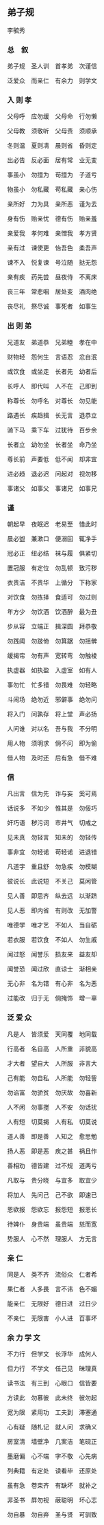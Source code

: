 弟子规
------
李毓秀

### 总　叙

弟子规　圣人训　首孝弟　次谨信

泛爱众　而亲仁　有余力　则学文

### 入 则 孝
父母呼　应勿缓　父母命　行勿懒

父母教　须敬听　父母责　须顺承

冬则温　夏则凊　晨则省　昏则定

出必告　反必面　居有常　业无变

事虽小　勿擅为　苟擅为　子道亏

物虽小　勿私藏　苟私藏　亲心伤

亲所好　力为具　亲所恶　谨为去

身有伤　贻亲忧　德有伤　贻亲羞

亲爱我　孝何难　亲憎我　孝方贤

亲有过　谏使更　怡吾色　柔吾声

谏不入　悦复谏　号泣随　挞无怨

亲有疾　药先尝　昼夜侍　不离床

丧三年　常悲咽　居处变　酒肉绝

丧尽礼　祭尽诚　事死者　如事生

### 出 则 弟

兄道友　弟道恭　兄弟睦　孝在中

财物轻　怨何生　言语忍　忿自泯

或饮食　或坐走　长者先　幼者后

长呼人　即代叫　人不在　己即到

称尊长　勿呼名　对尊长　勿见能

路遇长　疾趋揖　长无言　退恭立

骑下马　乘下车　过犹待　百步余

长者立　幼勿坐　长者坐　命乃坐

尊长前　声要低　低不闻　却非宜

进必趋　退必迟　问起对　视勿移

事诸父　如事父　事诸兄　如事兄

### 谨

朝起早　夜眠迟　老易至　惜此时

晨必盥　兼漱口　便溺回　辄净手

冠必正　纽必结　袜与履　俱紧切

置冠服　有定位　勿乱顿　致污秽

衣贵洁　不贵华　上循分　下称家

对饮食　勿拣择　食适可　勿过则

年方少　勿饮酒　饮酒醉　最为丑

步从容　立端正　揖深圆　拜恭敬

勿践阈　勿跛倚　勿箕踞　勿摇髀

缓揭帘　勿有声　宽转弯　勿触棱

执虚器　如执盈　入虚室　如有人

事勿忙　忙多错　勿畏难　勿轻略

斗闹场　绝勿近　邪僻事　绝勿问

将入门　问孰存　将上堂　声必扬

人问谁　对以名　吾与我　不分明

用人物　须明求　倘不问　即为偷

借人物　及时还　后有急　借不难

### 信

凡出言　信为先　诈与妄　奚可焉

话说多　不如少　惟其是　勿佞巧

奸巧语　秽污词　市井气　切戒之

见未真　勿轻言　知未的　勿轻传

事非宜　勿轻诺　苟轻诺　进退错

凡道字　重且舒　勿急疾　勿模糊

彼说长　此说短　不关己　莫闲管

见人善　即思齐　纵去远　以渐跻

见人恶　即内省　有则改　无加警

唯德学　唯才艺　不如人　当自砺

若衣服　若饮食　不如人　勿生戚

闻过怒　闻誉乐　损友来　益友却

闻誉恐　闻过欣　直谅士　渐相亲

无心非　名为错　有心非　名为恶

过能改　归于无　倘掩饰　增一辜

### 泛 爱 众

凡是人　皆须爱　天同覆　地同载

行高者　名自高　人所重　非貌高

才大者　望自大　人所服　非言大

己有能　勿自私　人所能　勿轻訾

勿谄富　勿骄贫　勿厌故　勿喜新

人不闲　勿事搅　人不安　勿话扰

人有短　切莫揭　人有私　切莫说

道人善　即是善　人知之　愈思勉

扬人恶　即是恶　疾之甚　祸且作

善相劝　德皆建　过不规　道两亏

凡取与　贵分晓　与宜多　取宜少

将加人　先问己　己不欲　即速已

恩欲报　怨欲忘　报怨短　报恩长

待婢仆　身贵端　虽贵端　慈而宽

势服人　心不然　理服人　方无言

### 亲 仁

同是人　类不齐　流俗众　仁者希

果仁者　人多畏　言不讳　色不媚

能亲仁　无限好　德日进　过日少

不亲仁　无限害　小人进　百事坏

### 余 力 学 文

不力行　但学文　长浮华　成何人

但力行　不学文　任己见　昧理真

读书法　有三到　心眼口　信皆要

方读此　勿慕彼　此未终　彼勿起

宽为限　紧用功　工夫到　滞塞通

心有疑　随札记　就人问　求确义

房室清　墙壁净　几案洁　笔砚正

墨磨偏　心不端　字不敬　心先病

列典籍　有定处　读看毕　还原处

虽有急　卷束齐　有缺坏　就补之

非圣书　屏勿视　蔽聪明　坏心志

勿自暴　勿自弃　圣与贤　可驯致